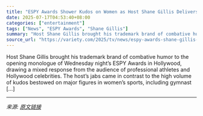 ```yaml
---
title: "ESPY Awards Shower Kudos on Women as Host Shane Gillis Delivers Edgy Jokes About Female Athletes"
date: 2025-07-17T04:53:40+08:00
categories: ["entertainment"]
tags: ["News", "ESPY Awards", "Shane Gillis"]
summary: "Host Shane Gillis brought his trademark brand of combative humor to the opening monologue of Wednesday night&#8217;s ESPY Awards in Hollywood, drawing a mixed response from the audience of professiona"
source_url: "https://variety.com/2025/tv/news/espy-awards-shane-gillis-monologue-female-athletes-1236463404/"
---
```


Host Shane Gillis brought his trademark brand of combative humor to the opening monologue of Wednesday night&#8217;s ESPY Awards in Hollywood, drawing a mixed response from the audience of professional athletes and Hollywood celebrities. The host&#8217;s jabs came in contrast to the high volume of kudos bestowed on major figures in women&#8217;s sports, including gymnast [&#8230;]

---

*来源: [原文链接](https://variety.com/2025/tv/news/espy-awards-shane-gillis-monologue-female-athletes-1236463404/)*
